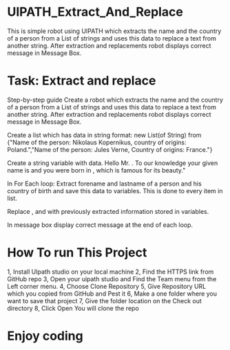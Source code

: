 # UIPATH_Extract_And_Replace
This is simple robot using UIPATH which extracts the name and the country of a person from a List of strings and uses this data to replace a text from another string. After extraction and replacements robot displays correct message in Message Box.
# Task: Extract and replace
Step-by-step guide
Create a robot which extracts the name and the country of a person from a List of strings and uses this data to replace a text from another string.
After extraction and replacements robot displays correct message in Message Box.

Create a list which has data in string format:
new List(of String) from {"Name of the person: Nikolaus Kopernikus, country of origins: Poland.","Name of the person: Jules Verne, Country of origins: France."}

Create a string variable with data.
Hello Mr. <lastname>. To our knowledge your given name is <forename> and you were  born in <country>, which is famous for its beauty."

In For Each loop:
Extract forename and lastname of a person and his country of birth and save this data to variables. This is done to every item in list.

Replace <lastname>, <forename> and <country> with previously extracted information stored in variables.

In message box display correct message at the end of each loop.
  
  # How To run This Project 
  1, Install UIpath studio on your local machine 
  2, Find the HTTPS link from GitHub repo 
  3, Open your uipath studio and Find the Team menu from the Left corner menu. 
  4, Choose Clone Repository 
  5, Give Repository URL which you copied from GitHub and Pest it 
  6, Make a one folder where you want to save that project 
  7, Give the folder location on the Check out directory 
  8, Click Open 
  You will clone the repo 
  # Enjoy coding 
  
